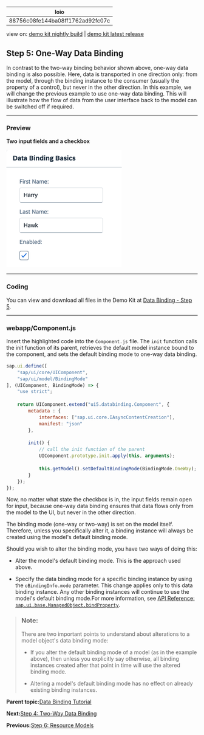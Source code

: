 <!-- loio88756c08fe144ba08ff1762ad92fc07c -->

| loio |
| -----|
| 88756c08fe144ba08ff1762ad92fc07c |

<div id="loio">

view on: [demo kit nightly build](https://sdk.openui5.org/nightly/#/topic/88756c08fe144ba08ff1762ad92fc07c) | [demo kit latest release](https://sdk.openui5.org/topic/88756c08fe144ba08ff1762ad92fc07c)</div>

## Step 5: One-Way Data Binding

In contrast to the two-way binding behavior shown above, one-way data binding is also possible. Here, data is transported in one direction only: from the model, through the binding instance to the consumer \(usually the property of a control\), but never in the other direction. In this example, we will change the previous example to use one-way data binding. This will illustrate how the flow of data from the user interface back to the model can be switched off if required.

***

### Preview

  
  
**Two input fields and a checkbox**

![The graphic has an explanatory text](images/loio61d68f167778425bbdd2abd7d550ae65_LowRes.png "Two input fields and a checkbox")

***

### Coding

You can view and download all files in the Demo Kit at [Data Binding - Step 5](https://sdk.openui5.org/entity/sap.ui.core.tutorial.databinding/sample/sap.ui.core.tutorial.databinding.05).

***

### webapp/Component.js

Insert the highlighted code into the `Component.js` file. The `init` function calls the init function of its parent, retrieves the default model instance bound to the component, and sets the default binding mode to one-way data binding.

```js
sap.ui.define([
	"sap/ui/core/UIComponent",
	"sap/ui/model/BindingMode"
], (UIComponent, BindingMode) => {
	"use strict";

	return UIComponent.extend("ui5.databinding.Component", {
		metadata : {
			interfaces: ["sap.ui.core.IAsyncContentCreation"],
			manifest: "json"
		},

		init() {
			// call the init function of the parent
			UIComponent.prototype.init.apply(this, arguments);

			this.getModel().setDefaultBindingMode(BindingMode.OneWay);
		}
	});
});
```

Now, no matter what state the checkbox is in, the input fields remain open for input, because one-way data binding ensures that data flows only from the model to the UI, but never in the other direction.

The binding mode \(one-way or two-way\) is set on the model itself. Therefore, unless you specifically alter it, a binding instance will always be created using the model's default binding mode.

Should you wish to alter the binding mode, you have two ways of doing this:

-   Alter the model's default binding mode. This is the approach used above.

-   Specify the data binding mode for a specific binding instance by using the `oBindingInfo.mode` parameter. This change applies only to this data binding instance. Any other binding instances will continue to use the model's default binding mode.For more information, see [API Reference: `sap.ui.base.ManagedObject.bindProperty`](https://sdk.openui5.org/api/sap.ui.base.ManagedObject/methods/bindProperty). 


> ### Note:  
> There are two important points to understand about alterations to a model object's data binding mode:
> 
> -   If you alter the default binding mode of a model \(as in the example above\), then unless you explicitly say otherwise, all binding instances created after that point in time will use the altered binding mode.
> 
> -   Altering a model's default binding mode has no effect on already existing binding instances.

**Parent topic:**[Data Binding Tutorial](Data_Binding_Tutorial_e531093.md "In this tutorial, we explain the concepts of data binding in OpenUI5.")

**Next:**[Step 4: Two-Way Data Binding](Step_4_Two_Way_Data_Binding_c72b922.md "In the examples used so far, we have used a read-only field to display the value of a model property. We will now change the user interface so that the first and last name fields are displayed using sap.m.Input fields and an additional check box control is used to enable or disable both input fields. This arrangement illustrates a feature known as &quot;two-way data binding&quot;. Now that the view contains more controls, we will also move the view definition into an XML file.")

**Previous:**[Step 6: Resource Models](Step_6_Resource_Models_9790d9a.md "Business applications also require language-specific (translatable) texts used as labels and descriptions on the user interface.")

